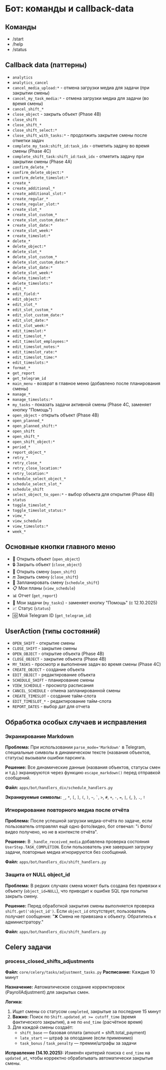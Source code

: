 # Бот: команды и callback-data

## Команды
- /start
- /help
- /status

## Callback data (паттерны)
- `analytics`
- `analytics_cancel`
- `cancel_media_upload:*` - отмена загрузки медиа для задачи (при закрытии смены)
- `cancel_my_task_media:*` - отмена загрузки медиа для задачи (во время смены)
- `cancel_shift_*`
- `close_object` - закрыть объект (Phase 4B)
- `close_shift`
- `close_shift_*`
- `close_shift_select:*`
- `close_shift_with_tasks:*` - продолжить закрытие смены после отметки задач
- `complete_my_task:shift_id:task_idx` - отметить задачу во время смены (Phase 4C)
- `complete_shift_task:shift_id:task_idx` - отметить задачу при закрытии смены (Phase 4A)
- `confirm_delete_*`
- `confirm_delete_object:*`
- `confirm_delete_timeslot:*`
- `create_*`
- `create_additional_*`
- `create_additional_slot:*`
- `create_regular_*`
- `create_regular_slot:*`
- `create_slot_*`
- `create_slot_custom_*`
- `create_slot_custom_date:*`
- `create_slot_date:*`
- `create_slot_week:*`
- `create_timeslot:*`
- `delete_*`
- `delete_object:*`
- `delete_slot_*`
- `delete_slot_custom_*`
- `delete_slot_custom_date:*`
- `delete_slot_date:*`
- `delete_slot_week:*`
- `delete_timeslot:*`
- `delete_timeslots:*`
- `edit_*`
- `edit_field:*`
- `edit_object:*`
- `edit_slot_*`
- `edit_slot_custom_*`
- `edit_slot_custom_date:*`
- `edit_slot_date:*`
- `edit_slot_week:*`
- `edit_timeslot:*`
- `edit_timeslot_*`
- `edit_timeslot_employees:*`
- `edit_timeslot_notes:*`
- `edit_timeslot_rate:*`
- `edit_timeslot_time:*`
- `edit_timeslots:*`
- `format_*`
- `get_report`
- `get_telegram_id`
- `main_menu` - возврат в главное меню (добавлено после планирования смены)
- `manage_*`
- `manage_timeslots:*`
- `my_tasks` - показать задачи активной смены (Phase 4C, заменяет кнопку "Помощь")
- `open_object` - открыть объект (Phase 4B)
- `open_planned_*`
- `open_planned_shift:*`
- `open_shift`
- `open_shift_*`
- `open_shift_object:*`
- `period_*`
- `report_object_*`
- `retry_*`
- `retry_close_*`
- `retry_close_location:*`
- `retry_location:*`
- `schedule_select_object_*`
- `schedule_select_slot_*`
- `schedule_shift`
- `select_object_to_open:*` - выбор объекта для открытия (Phase 4B)
- `status`
- `toggle_timeslot_*`
- `toggle_timeslot_status:*`
- `view_*`
- `view_schedule`
- `view_timeslots:*`
- `week_*`

## Основные кнопки главного меню
- 🏢 Открыть объект (`open_object`)
- 🔒 Закрыть объект (`close_object`)
- 🔄 Открыть смену (`open_shift`)
- 🔚 Закрыть смену (`close_shift`)
- 📅 Запланировать смену (`schedule_shift`)
- 📋 Мои планы (`view_schedule`)
- 📊 Отчет (`get_report`)
- 📝 Мои задачи (`my_tasks`) - заменяет кнопку "Помощь" (с 12.10.2025)
- 📈 Статус (`status`)
- 🆔 Мой Telegram ID (`get_telegram_id`)

## UserAction (типы состояний)
- `OPEN_SHIFT` - открытие смены
- `CLOSE_SHIFT` - закрытие смены
- `OPEN_OBJECT` - открытие объекта (Phase 4B)
- `CLOSE_OBJECT` - закрытие объекта (Phase 4B)
- `MY_TASKS` - просмотр и выполнение задач во время смены (Phase 4C)
- `CREATE_OBJECT` - создание объекта
- `EDIT_OBJECT` - редактирование объекта
- `SCHEDULE_SHIFT` - планирование смены
- `VIEW_SCHEDULE` - просмотр расписания
- `CANCEL_SCHEDULE` - отмена запланированной смены
- `CREATE_TIMESLOT` - создание тайм-слота
- `EDIT_TIMESLOT_*` - редактирование тайм-слота
- `REPORT_DATES` - выбор дат для отчета

## Обработка особых случаев и исправления

### Экранирование Markdown
**Проблема:** При использовании `parse_mode='Markdown'` в Telegram, специальные символы в динамическом тексте (названия объектов, статусы) вызывали ошибки парсинга.

**Решение:** Все динамические данные (названия объектов, статусы смен и т.д.) экранируются через функцию `escape_markdown()` перед отправкой сообщений.

**Файл:** `apps/bot/handlers_div/schedule_handlers.py`

**Экранируемые символы:** `_`, `*`, `[`, `]`, `(`, `)`, `~`, `` ` ``, `>`, `#`, `+`, `-`, `=`, `|`, `{`, `}`, `.`, `!`

### Игнорирование повторного медиа после отчёта
**Проблема:** После успешной загрузки медиа-отчёта по задаче, если пользователь отправлял ещё одно фото/видео, бот отвечал: "ℹ️ Фото/видео получено, но не в контексте отчёта".

**Решение:** В `_handle_received_media` добавлена проверка состояния `UserStep.TASK_COMPLETION`. Если пользователь уже завершил загрузку задачи, повторные медиа игнорируются без сообщений.

**Файл:** `apps/bot/handlers_div/shift_handlers.py`

### Защита от NULL object_id
**Проблема:** В редких случаях смена может быть создана без привязки к объекту (`object_id=NULL`), что приводит к ошибке SQL при попытке закрыть смену.

**Решение:** Перед обработкой закрытия смены выполняется проверка `shift.get('object_id')`. Если `object_id` отсутствует, пользователь получает сообщение: "❌ Смена не привязана к объекту. Обратитесь к администратору."

**Файл:** `apps/bot/handlers_div/shift_handlers.py`

## Celery задачи

### process_closed_shifts_adjustments
**Файл:** `core/celery/tasks/adjustment_tasks.py`
**Расписание:** Каждые 10 минут

**Назначение:** Автоматическое создание корректировок (PayrollAdjustment) для закрытых смен.

**Логика:**
1. Ищет смены со статусом `completed`, закрытые за последние 15 минут
2. **Важно:** Поиск по `Shift.updated_at >= cutoff_time` (время фактического закрытия), а не по `end_time` (расчётное время)
3. Для каждой смены создаёт:
   - `shift_base` — базовая оплата (amount = shift.total_payment)
   - `late_start` — штраф за опоздание (если применимо)
   - `task_bonus` / `task_penalty` — премии/штрафы за задачи

**Исправление (14.10.2025):** Изменён критерий поиска с `end_time` на `updated_at`, чтобы корректно обрабатывать автоматически закрытые смены.
